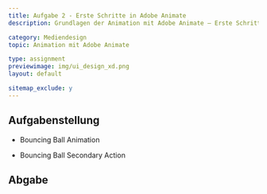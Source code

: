 ```yaml
---
title: Aufgabe 2 - Erste Schritte in Adobe Animate
description: Grundlagen der Animation mit Adobe Animate – Erste Schritte

category: Mediendesign
topic: Animation mit Adobe Animate

type: assignment
previewimage: img/ui_design_xd.png
layout: default

sitemap_exclude: y
---
```


## Aufgabenstellung

* Bouncing Ball Animation

* Bouncing Ball Secondary Action

## Abgabe
